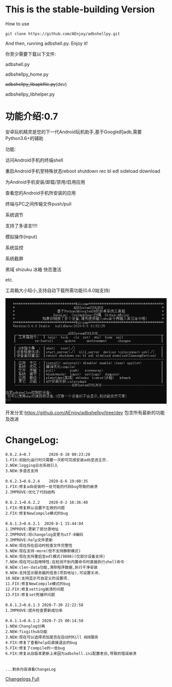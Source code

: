 # This is the stable-building Version

How to use

```
git clone https://github.com/AEnjoy/adbshellpy.git
```

And then, running adbshell.py. Enjoy it!

你至少需要下载以下文件:

adbshell.py

adbshellpy_home.py

~~adbshellpy_libapkfile.py~~(dev)

adbshellpy_libhelper.py

# 功能介绍:0.7

安卓玩机精灵是您的下一代Android玩机助手,基于Google的adb,需要Python3.6+的辅助

功能:

访问Android手机的终端shell

重启Android手机至特殊状态reboot shutdown rec bl edl sideload download

为Android手机安装/卸载/禁用/启用应用

查看您的Android手机所安装的应用

终端与PC之间传输文件push/pull

系统调节

支持了多语言!!!!

模拟操作(input)

系统监控

系统截屏

黑域 shizuku  冰箱  快否激活

etc.

工具箱大小较小,支持自动下载所需功能(0.6.0始支持)

![功能界面](des.png)

开发分支:https://github.com/AEnjoy/adbshellpy/tree/dev 包含所有最新的功能及改进

# ChangeLog:

```
0.6.2.4→0.7        2020-8-10 00:23:20
1.FIX:初始化运行时只需要一次即可完成安装adb至进主页.
2.NEW:logging日志系统引入
3.NEW:多语言支持

0.6.2.3→0.6.2.4    2020-8-6 19:08:35
1.FIX:修复adb安装时一处可能的代码bug导致的崩溃
2.IMPROVE:优化了代码结构

0.6.2.1→0.6.2.2    2020-8-2 16:36:40
1.FIX:修复默认设置不生效的问题
2.FIX:修复NewCompile模式的bug

0.6.1.3→0.6.2.1  2020-8-1 15:44:04
1.IMPROVE:更新了部分源地址 
2.IMPROVE:将changelog变更为utf-8编码
3.IMPROVE:help文件更新
4.NEW:现在将在启动时检查文件完整性
5.NEW:现在支持-more(但不支持静默模式)
6.NEW:现在支持重启至edl模式(9008)(仅部分设备支持)
7.NEW:现在可以启用特性:在检测不到内置命令时直接执行shell命令
8.NEW:clen-data功能,清除程序数据,执行干净安装
9.NEW:支持显示服务器的信息(项目地址),可设置关闭.
10.NEW:支持显示可自定义的设置项.
11.FIX:修复NewCompile模式的bug
12.FIX:修复setting崩溃的问题
13.FIX:修复set死循环问题

0.6.1.2→0.6.1.3 2020-7-30 22:22:58
1.IMPROVE:提升检查更新成功率

0.6.1.1→0.6.1.2 2020-7-25 00:14:50
1.NEW:Changlog分离
2.NEW:fixgithub功能
3.NEW:现在可以选择添加是否在启动时Kill ADB服务
4.FIX:修复了查看help后直接退出的bug
5.FIX:修复了compile的一些bug
6.FIX:修复从旧版本更新上来因为adbshell.ini配置老旧,导致的错误崩溃


...剩余内容请看ChangeLog

```

[Changelogs Full](Changlog)